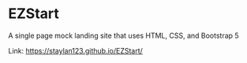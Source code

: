 # EZStart
A single page mock landing site that uses HTML, CSS, and Bootstrap 5

Link: https://staylan123.github.io/EZStart/
